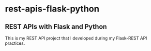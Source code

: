# rest-apis-flask-python
## REST APIs with Flask and Python
This is my REST API project that I developed during my Flask-REST API practices.
